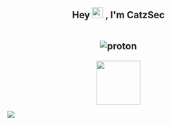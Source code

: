 <h2 align="center">
   Hey 
   <img src="https://camo.githubusercontent.com/815235e130e3ba5ab96f586a2b3fba50ad28e085c656e040e8977ba61dc674ba/68747470733a2f2f6d656469612e67697068792e636f6d2f6d656469612f33705a697071796f3173714844664a47747a2f67697068792e676966" width="25px">
   , I'm CatzSec
   <br>
   <br>
   <p align="center"><img alt="proton" src="https://img.shields.io/badge/PROTONMAIL-catzsec@protonmail.com-0d1117?style=for-the-badge&logo=protonmail&logoColor=0d1117&logoWidth=20&labelColor=000%27"></a></a>  </p>


</h2>

<div align="center">
<img src="https://cdn.vox-cdn.com/thumbor/SiIyeqmKIJGcOJccz94pHgwmgvQ=/0x0:1400x1400/1200x800/filters:focal(588x588:812x812):no_upscale()/cdn.vox-cdn.com/uploads/chorus_image/image/68837730/poptart1redrainbowfix_1.0.gif" height="100px">
</div>

<!-- <p align="center">
   <i>I ❤ malware<i/>
<p/> -->

![](https://hit.yhype.me/github/profile?user_id=103686454)
